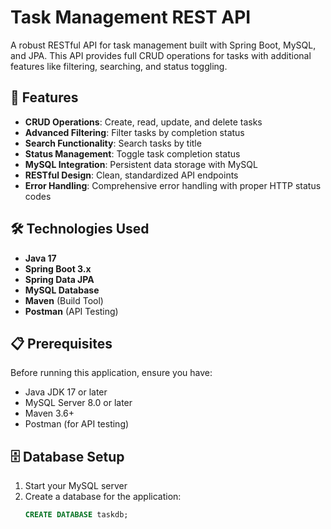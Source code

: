 # Task Management REST API

A robust RESTful API for task management built with Spring Boot, MySQL, and JPA. This API provides full CRUD operations for tasks with additional features like filtering, searching, and status toggling.

## 🚀 Features

- **CRUD Operations**: Create, read, update, and delete tasks
- **Advanced Filtering**: Filter tasks by completion status
- **Search Functionality**: Search tasks by title
- **Status Management**: Toggle task completion status
- **MySQL Integration**: Persistent data storage with MySQL
- **RESTful Design**: Clean, standardized API endpoints
- **Error Handling**: Comprehensive error handling with proper HTTP status codes

## 🛠️ Technologies Used

- **Java 17**
- **Spring Boot 3.x**
- **Spring Data JPA**
- **MySQL Database**
- **Maven** (Build Tool)
- **Postman** (API Testing)

## 📋 Prerequisites

Before running this application, ensure you have:

- Java JDK 17 or later
- MySQL Server 8.0 or later
- Maven 3.6+ 
- Postman (for API testing)

## 🗄️ Database Setup

1. Start your MySQL server
2. Create a database for the application:
   ```sql
   CREATE DATABASE taskdb;
